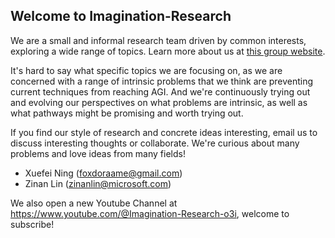 ## Welcome to Imagination-Research

We are a small and informal research team driven by common interests, exploring a wide range of topics. Learn more about us at [this group website](http://nics-effalg.com/).

It's hard to say what specific topics we are focusing on, as we are concerned with a range of intrinsic problems that we think are preventing current techniques from reaching AGI.
And we're continuously trying out and evolving our perspectives on what problems are intrinsic, as well as what pathways might be promising and worth trying out.

If you find our style of research and concrete ideas interesting, email us to discuss interesting thoughts or collaborate. We're curious about many problems and love ideas from many fields!
* Xuefei Ning (foxdoraame@gmail.com)
* Zinan Lin (zinanlin@microsoft.com)

We also open a new Youtube Channel at https://www.youtube.com/@Imagination-Research-o3i, welcome to subscribe! 
